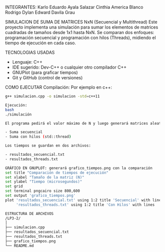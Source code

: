 INTEGRANTES:
Karlo Eduardo Ayala Salazar
Cinthia America Blanco Rodrigo
Dylan Edward Davila Grau

SIMULACION DE SUMA DE MATRICES NxN (Secuencial y Multithread)
Este proyecto implementa una simulación para sumar los elementos de matrices cuadradas de tamaños desde 1x1 hasta NxN. Se comparan dos enfoques: programación secuencial y programación con hilos (Threads), midiendo el tiempo de ejecución en cada caso.

TECNOLOGIAS USADAS
- Lenguaje: C++
- IDE sugerido: Dev-C++ o cualquier otro compilador C++
- GNUPlot (para graficar tiempos)
- Git y GitHub (control de versiones)

COMO EJECUTAR
Compilación:
Por ejemplo en c++:

```bash
g++ simulacion.cpp -o simulacion -std=c++11

Ejecución:
bash
./simulación

El programa pedirá el valor máximo de N y luego generará matrices aleatorias de tamaños 1x1 hasta NxN. Se ejecutan dos simulaciones:

- Suma secuencial
- Suma con hilos (std::thread)

Los tiempos se guardan en dos archivos:

- resultados_secuencial.txt
- resultados_threads.txt

GRÁFICO EN GNUPLOT: generará grafico_tiempos.png con la comparación
set title "Comparación de tiempos de ejecución"
set xlabel "Tamaño de la matriz (N)"
set ylabel "Tiempo (microsegundos)"
set grid
set terminal pngcairo size 800,600
set output 'grafico_tiempos.png'
plot 'resultados_secuencial.txt' using 1:2 title 'Secuencial' with lines, \
     'resultados_threads.txt' using 1:2 title 'Con Hilos' with lines

ESTRUCTURA DE ARCHIVOS
/LP3-2/
│
├── simulacion.cpp
├── resultados_secuencial.txt
├── resultados_threads.txt
├── grafico_tiempos.png
└── README.md

